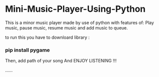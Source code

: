 # Mini-Music-Player-Using-Python

This is a minor music player made by use of python with features of:
Play music, pause music, resume music and add music to queue.

to run this you have to downloard library :
<h3> pip install pygame </h3>
Then, add path of your song 
And ENJOY LISTENING !!!


......
